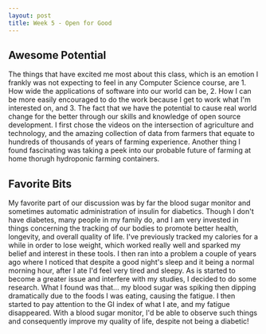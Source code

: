 ```yaml
---
layout: post
title: Week 5 - Open for Good
---
```


<!-- 
Make your blog post for the week. Comment on the videos you watched and the class discussion about them from this week. Were you surprised by anything you learned? What role, do you think, you could play as a computer scientist to address some of the issues mentioned in the discussion and videos?
Comment on your small contributions: how are things going, what types of contributions were you able to make? what are the biggest challenges? which contribution are you most proud of?

 -->


## Awesome Potential
The things that have excited me most about this class, which is an emotion I frankly was not expecting to feel in any Computer Science course, are 1. How wide the applications of software into our world can be, 2. How I can be more easily encouraged to do the work because I get to work what I'm interested on, and 3. The fact that we have the potential to cause real world change for the better through our skills and knowledge of open source development. I first chose the videos on the intersection of agriculture and technology, and the amazing collection of data from farmers that equate to hundreds of thousands of years of farming experience. Another thing I found fascinating was taking a peek into our probable future of farming at home thorugh hydroponic farming containers. 

## Favorite Bits
My favorite part of our discussion was by far the blood sugar monitor and sometimes automatic administration of insulin for diabetics. Though I don't have diabetes, many people in my family do, and I am very invested in things concerning the tracking of our bodies to promote better health, longevity, and overall quality of life. I've previously tracked my calories for a while in order to lose weight, which worked really well and sparked my belief and interest in these tools. I then ran into a problem a couple of years ago where I noticed that despite a good night's sleep and it being a normal morning hour, after I ate I'd feel very tired and sleepy. As is started to become a greater issue and interfere with my studies, I decided to do some research. What I found was that... my blood sugar was spiking then dipping dramatically due to the foods I was eating, causing the fatigue. I then started to pay attention to the GI index of what I ate, and my fatigue disappeared. With a blood sugar monitor, I'd be able to observe such things and consequently improve my quality of life, despite not being a diabetic! 